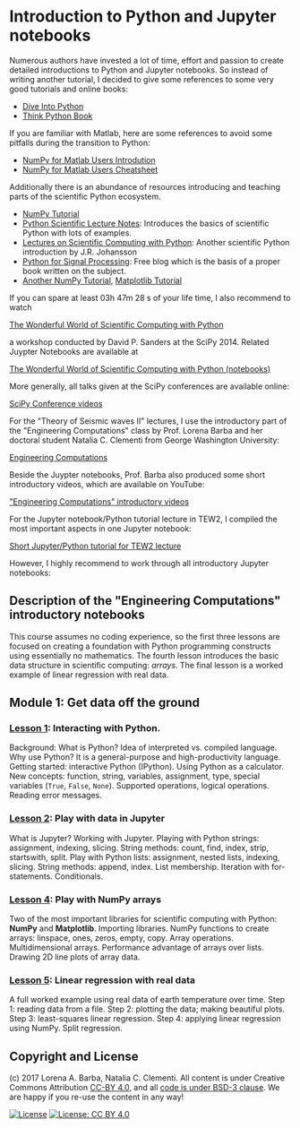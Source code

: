 # Introduction to Python and Jupyter notebooks

Numerous authors have invested a lot of time, effort and passion to create detailed introductions to Python and Jupyter notebooks.
So instead of writing another tutorial, I decided to give some references to some very good tutorials and online books:

* [Dive Into Python](http://www.diveintopython.net/)
* [Think Python Book](http://www.greenteapress.com/thinkpython/thinkpython.html)
 
If you are familiar with Matlab, here are some references to avoid some pitfalls during the transition to Python:
 
* [NumPy for Matlab Users Introdution](http://wiki.scipy.org/NumPy_for_Matlab_Users)
* [NumPy for Matlab Users Cheatsheet](http://mathesaurus.sourceforge.net/matlab-numpy.html)
 
Additionally there is an abundance of resources introducing and teaching parts of the scientific Python ecosystem.
 
* [NumPy Tutorial](http://wiki.scipy.org/Tentative_NumPy_Tutorial)
* [Python Scientific Lecture Notes](http://scipy-lectures.github.io/): Introduces the basics of scientific Python with lots of examples.
* [Lectures on Scientific Computing with Python](http://nbviewer.jupyter.org/github/jrjohansson/scientific-python-lectures/tree/master/): Another scientific Python introduction by J.R. Johansson
* [Python for Signal Processing](http://python-for-signal-processing.blogspot.de/): Free blog which is the basis of a proper book written on the subject.
* [Another NumPy Tutorial](http://www.loria.fr/~rougier/teaching/numpy/numpy.html), [Matplotlib Tutorial](http://www.loria.fr/~rougier/teaching/matplotlib/matplotlib.html)

If you can spare at least 03h 47m 28 s of your life time, I also recommend to watch

[The Wonderful World of Scientific Computing with Python](https://www.youtube.com/watch?v=A9tv7WBIwyM)

a workshop conducted by David P. Sanders at the SciPy 2014. Related Juypter Notebooks are available at 

[The Wonderful World of Scientific Computing with Python (notebooks)](https://github.com/dpsanders/scipy_2014_python)

More generally, all talks given at the SciPy conferences are available online:

[SciPy Conference videos](https://www.youtube.com/user/EnthoughtMedia/playlists)

For the "Theory of Seismic waves II" lectures, I use the introductory part of the "Engineering Computations" class by Prof. Lorena Barba and her doctoral student Natalia C. Clementi from George Washington University:

[Engineering Computations](https://github.com/engineersCode)

Beside the Juypter notebooks, Prof. Barba also produced some short introductory videos, which are available on YouTube:

["Engineering Computations" introductory videos](https://www.youtube.com/playlist?list=PLVc-QdfGfSl0vQ0wUlDbqmp0m9hEoIUmF)

For the Jupyter notebook/Python tutorial lecture in TEW2, I compiled the most important aspects in one Jupyter notebook:

[Short Jupyter/Python tutorial for TEW2 lecture](http://nbviewer.ipython.org/urls/github.com/daniel-koehn/Theory-of-seismic-waves-II/tree/master/00_Intro_Python_Jupyter_notebooks/0_Jupyter_Python_short_intro.ipynb)

However, I highly recommend to work through all introductory Jupyter notebooks:

## Description of the "Engineering Computations" introductory notebooks

This course assumes no coding experience, so the first three lessons are focused on creating a foundation with Python programming constructs using essentially no mathematics. The fourth lesson introduces the basic data structure in scientific computing: _arrays_. The final lesson is a worked example of linear regression with real data.

## Module 1: Get data off the ground

### [Lesson 1](http://nbviewer.ipython.org/urls/github.com/daniel-koehn/Theory-of-seismic-waves-II/tree/master/00_Intro_Python_Jupyter_notebooks/1_Interacting_with_Python.ipynb): Interacting with Python.

Background: What is Python? Idea of interpreted vs. compiled language. Why use Python? It is a general-purpose and high-productivity language.
Getting started: interactive Python (IPython).
Using Python as a calculator.
New concepts: function, string, variables, assignment, type, special variables (`True`, `False`, `None`).
Supported operations, logical operations. Reading error messages.

### [Lesson 2](http://nbviewer.ipython.org/urls/github.com/daniel-koehn/Theory-of-seismic-waves-II/tree/master/00_Intro_Python_Jupyter_notebooks/2_Jupyter_strings_and_lists.ipynb): Play with data in Jupyter

What is Jupyter? Working with Jupyter. Playing with Python strings: assignment, indexing, slicing. String methods: count, find, index, strip, startswith, split. Play with Python lists: assignment, nested lists, indexing, slicing. String methods: append, index. List membership. Iteration with for-statements. Conditionals.

### [Lesson 4](http://nbviewer.ipython.org/urls/github.com/daniel-koehn/Theory-of-seismic-waves-II/tree/master/00_Intro_Python_Jupyter_notebooks/4_NumPy_Arrays_and_Plotting.ipynb): Play with NumPy arrays

Two of the most important libraries for scientific computing with Python: **NumPy** and **Matplotlib**. Importing libraries. NumPy functions to create arrays: linspace, ones, zeros, empty, copy. Array operations. Multidimensional arrays. Performance advantage of arrays over lists. Drawing 2D line plots of array data.

### [Lesson 5](http://nbviewer.ipython.org/urls/github.com/daniel-koehn/Theory-of-seismic-waves-II/tree/master/00_Intro_Python_Jupyter_notebooks/5_Linear_Regression_with_Real_Data.ipynb): Linear regression with real data

A full worked example using real data of earth temperature over time. Step 1: reading data from a file. Step 2: plotting the data; making beautiful plots. Step 3: least-squares linear regression. Step 4: applying linear regression using NumPy. Split regression.

## Copyright and License

(c) 2017 Lorena A. Barba, Natalia C. Clementi. All content is under Creative Commons Attribution [CC-BY 4.0](https://creativecommons.org/licenses/by/4.0/legalcode.txt), and all [code is under BSD-3 clause](https://github.com/engineersCode/EngComp/blob/master/LICENSE). We are happy if you re-use the content in any way!

[![License](https://img.shields.io/badge/License-BSD%203--Clause-blue.svg)](https://opensource.org/licenses/BSD-3-Clause) [![License: CC BY 4.0](https://img.shields.io/badge/License-CC%20BY%204.0-lightgrey.svg)](https://creativecommons.org/licenses/by/4.0/)
